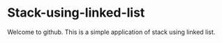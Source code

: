 # Stack-using-linked-list
Welcome to github.
This is a simple application of stack using linked list.
